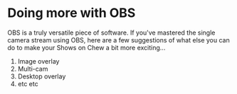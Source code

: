 # Doing more with OBS

OBS is a truly versatile piece of software. If you've mastered the single camera stream using OBS, here are a few suggestions of what else you can do to make your Shows on Chew a bit more exciting...

1. Image overlay
2. Multi-cam
3. Desktop overlay
4. etc etc
